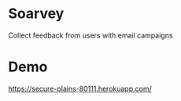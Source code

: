 # Soarvey
Collect feedback from users with email campaigns

# Demo
https://secure-plains-80111.herokuapp.com/

